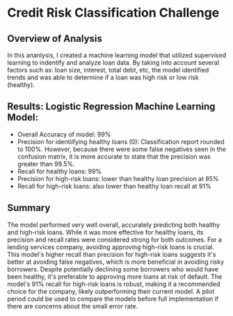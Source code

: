 # Credit Risk Classification Challenge

## Overview of Analysis
In this ananlysis, I created a machine learning model that utilized supervised learning to indentify and analyze loan data. By taking into account several factors such as: loan size, interest, total debt, etc, the model identified trends and was able to determine if a loan was high risk or low risk (healthy). 

## Results: Logistic Regression Machine Learning Model:
* Overall Accuracy of model: 99%
* Precision for identiifying healthy loans (0): Classification report rounded to 100%. However, because there were some false negatives seen in the confusion matrix, it is more accurate to state that the precision was greater than 99.5%.
* Recall for healthy loans: 99%
* Precision for high-risk loans: lower than healthy loan precision at 85%
* Recall for high-risk loans: also lower than healthy loan recall at 91%

## Summary 
The model performed very well overall, accurately predicting both healthy and high-risk loans. While it was more effective for healthy loans, its precision and recall rates were considered strong for both outcomes. For a lending services company, avoiding approving high-risk loans is crucial. This model's higher recall than precision for high-risk loans suggests it's better at avoiding false negatives, which is more beneficial in avoiding risky borrowers. Despite potentially declining some borrowers who would have been healthy, it's preferable to approving more loans at risk of default. The model's 91% recall for high-risk loans is robust, making it a recommended choice for the company, likely outperforming their current model. A pilot period could be used to compare the models before full implementation if there are concerns about the small error rate.
